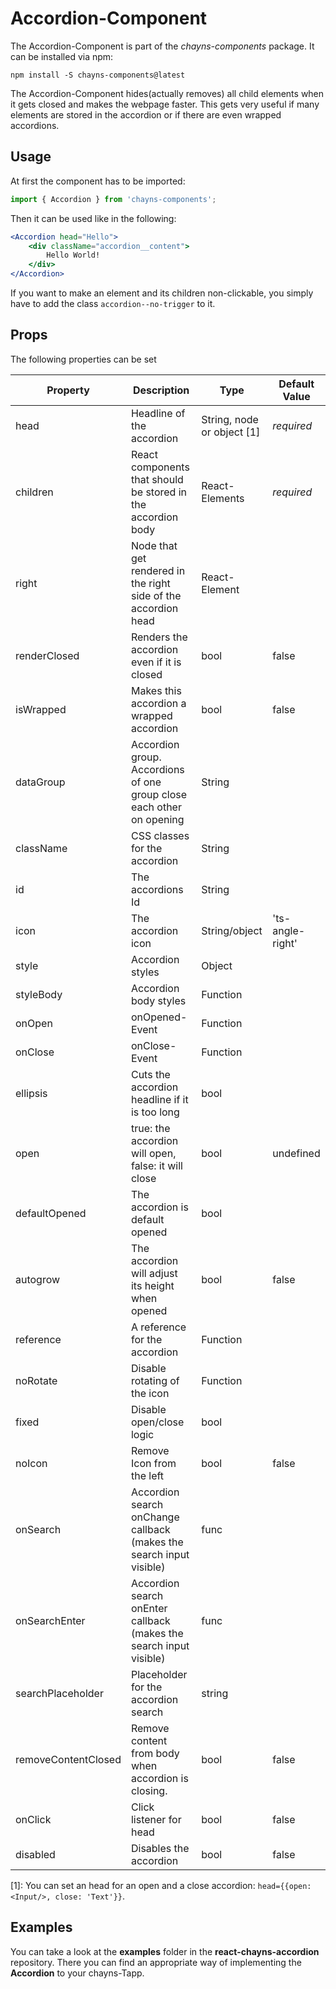 # Accordion-Component #

The Accordion-Component is part of the *chayns-components* package. It can be installed via npm:

    npm install -S chayns-components@latest

The Accordion-Component hides(actually removes) all child elements when it gets closed and makes the webpage faster. This gets very useful if many elements are stored in the accordion or if there are even wrapped accordions.


## Usage ##

At first the component has to be imported:

```jsx harmony
import { Accordion } from 'chayns-components';
```

Then it can be used like in the following:

```jsx harmony
<Accordion head="Hello">
    <div className="accordion__content">
        Hello World!
    </div>
</Accordion>
```

If you want to make an element and its children non-clickable, you simply have to add the class ``accordion--no-trigger`` to it.

## Props ##

The following properties can be set

| Property     | Description                                                            | Type                       | Default Value |
|--------------|------------------------------------------------------------------------|----------------------------|---------------|
| head         | Headline of the accordion                                              | String, node or object [1] | *required*    |
| children     | React components that should be stored in the accordion body           | React-Elements             | *required*    |
| right        | Node that get rendered in the right side of the accordion head         | React-Element              |               |
| renderClosed | Renders the accordion even if it is closed                             | bool                       | false         |
| isWrapped    | Makes this accordion a wrapped accordion                               | bool                       | false         |
| dataGroup    | Accordion group. Accordions of one group close each other on opening   | String                     |               |
| className    | CSS classes for the accordion                                          | String                     |               |
| id           | The accordions Id                                                      | String                     |               |
| icon         | The accordion icon                                                     | String/object              | 'ts-angle-right' |
| style        | Accordion styles                                                       | Object                     |               |
| styleBody    | Accordion body styles                                                  | Function                   |               |
| onOpen       | onOpened-Event                                                         | Function                   |               |
| onClose      | onClose-Event                                                          | Function                   |               |
| ellipsis     | Cuts the accordion headline if it is too long                          | bool                       |               |
| open         | true: the accordion will open, false: it will close                    | bool                       | undefined     |
| defaultOpened| The accordion is default opened                                        | bool                       |               |
| autogrow     | The accordion will adjust its height when opened                       | bool                       | false         |
| reference    | A reference for the accordion                                          | Function                   |               |
| noRotate     | Disable rotating of the icon                                           | Function                   |               |
| fixed        | Disable open/close logic                                               | bool                       |               |
| noIcon       | Remove Icon from the left                                              | bool                       | false         |
| onSearch     | Accordion search onChange callback (makes the search input visible)    | func                       |               |
| onSearchEnter | Accordion search onEnter callback (makes the search input visible)    | func                       |               |
| searchPlaceholder | Placeholder for the accordion search                              | string                     |               |
| removeContentClosed | Remove content from body when accordion is closing.             | bool                       | false         |
| onClick      | Click listener for head                                                | bool                       | false         |
| disabled     | Disables the accordion                                                 | bool                       | false         |

[1]: You can set an head for an open and a close accordion: ``head={{open: <Input/>, close: 'Text'}}``.

## Examples ##

You can take a look at the **examples** folder in the **react-chayns-accordion** repository. There you can find an appropriate way of implementing the **Accordion** to your chayns-Tapp.
